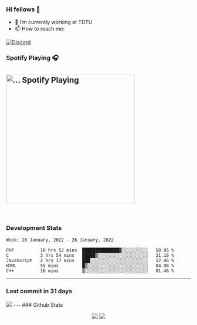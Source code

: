 ### Hi fellows 👋

- 🔭 I’m currently working at TDTU
- 📫 How to reach me:
<a href = "https://discordapp.com/users/517725152327499806">
  <img align="center" src="https://discord.c99.nl/widget/theme-4/517725152327499806.png" alt="Discord"/>
</a>


### Spotify Playing 🎧
[<img src="https://spotify-readme-git-master-maoleng.vercel.app/api/spotify-playing" alt="... Spotify Playing" width="350" />](https://open.spotify.com/user/jo3t0sjswxmpet9c67mq6qph3)
---
<br>

### Development Stats
<!--START_SECTION:waka-->
```text
Week: 20 January, 2022 - 26 January, 2022

PHP          10 hrs 52 mins  ██████████████▓░░░░░░░░░░   58.95 % 
C            3 hrs 54 mins   █████▒░░░░░░░░░░░░░░░░░░░   21.16 % 
JavaScript   2 hrs 17 mins   ███░░░░░░░░░░░░░░░░░░░░░░   12.46 % 
HTML         55 mins         █▒░░░░░░░░░░░░░░░░░░░░░░░   04.98 % 
C++          16 mins         ▒░░░░░░░░░░░░░░░░░░░░░░░░   01.46 % 
```
<!--END_SECTION:waka-->

---
### Last commit in 31 days
<img src = "https://activity-graph.herokuapp.com/graph?username=maoleng&theme=react-dark">
---
### Github Stats
<p align = "center">
  <img src = "https://github-readme-stats.vercel.app/api?username=maoleng&theme=radical&line_height=25">
  <img src = "https://github-readme-stats.vercel.app/api/top-langs/?username=maoleng&layout=compact&theme=radical">
</p>
